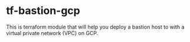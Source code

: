 # tf-bastion-gcp
This is terraform module that will help you deploy a bastion host to with a virtual private network (VPC) on GCP.
